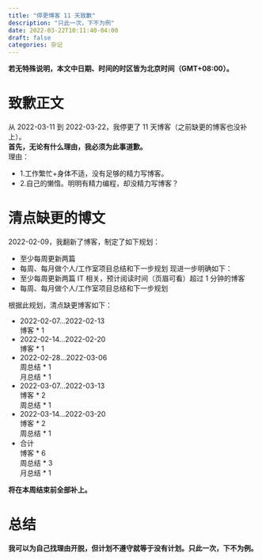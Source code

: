 ```yaml
---
title: "停更博客 11 天致歉"
description: "只此一次，下不为例"
date: 2022-03-22T10:11:40-04:00
draft: false
categories: 杂记
---
```


**若无特殊说明，本文中日期、时间的时区皆为北京时间（GMT+08:00）。**
# 致歉正文
从 2022-03-11 到 2022-03-22，我停更了 11 天博客（之前缺更的博客也没补上）。  
**首先，无论有什么理由，我必须为此事道歉。**  
理由：
- 1.工作繁忙+身体不适，没有足够的精力写博客。
- 2.自己的懒惰。明明有精力编程，却没精力写博客？

# 清点缺更的博文
2022-02-09，我翻新了博客，制定了如下规划：
- 至少每周更新两篇
- 每周、每月做个人/工作室项目总结和下一步规划
现进一步明确如下：
- 至少每周更新两篇 IT 相关，预计阅读时间（页眉可看）超过 1 分钟的博客
- 每周、每月做个人/工作室项目总结和下一步规划

根据此规划，清点缺更博客如下：
- 2022-02-07...2022-02-13  
博客 * 1
- 2022-02-14...2022-02-20  
博客 * 1
- 2022-02-28...2022-03-06  
周总结 * 1  
月总结 * 1
- 2022-03-07...2022-03-13  
博客 * 2  
周总结 * 1
- 2022-03-14...2022-03-20  
博客 * 2  
周总结 * 1
- 合计  
博客 * 6  
周总结 * 3  
月总结 * 1

**将在本周结束前全部补上。**
# 总结
**我可以为自己找理由开脱，但计划不遵守就等于没有计划。只此一次，下不为例。**